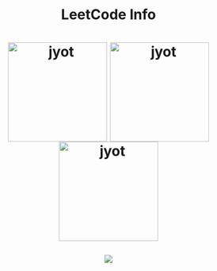 <h1 align="center">LeetCode Info<h1>  
<p align="center">
  <a href="https://leetcode.com/u/its-pratik21/" target="_blank"><img align="center" src="https://assets.leetcode.com/static_assets/marketing/2024-50.gif" alt="jyot" height="200" width="200" /></a>
  <a href="https://leetcode.com/u/its-pratik21/" target="_blank"><img align="center" src="https://assets.leetcode.com/static_assets/marketing/2024-100.gif" alt="jyot" height="200" width="200" /></a>
  <a href="https://leetcode.com/u/its-pratik21/" target="_blank"><img align="center" src="https://leetcode.com/static/images/badges/2025/gif/2025-01.gif" alt="jyot" height="200" width="200" /></a>
</p>
<p align="center">
  
  <img  align=top flex-grow=1 src="https://leetcard.jacoblin.cool/its-pratik21?theme=dark&font=Nunito&ext=heatmap" />  
</p>
